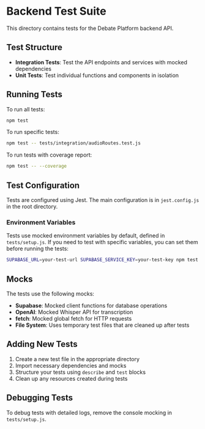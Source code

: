 # Backend Test Suite

This directory contains tests for the Debate Platform backend API.

## Test Structure

- **Integration Tests**: Test the API endpoints and services with mocked dependencies
- **Unit Tests**: Test individual functions and components in isolation

## Running Tests

To run all tests:

```bash
npm test
```

To run specific tests:

```bash
npm test -- tests/integration/audioRoutes.test.js
```

To run tests with coverage report:

```bash
npm test -- --coverage
```

## Test Configuration

Tests are configured using Jest. The main configuration is in `jest.config.js` in the root directory.

### Environment Variables

Tests use mocked environment variables by default, defined in `tests/setup.js`. If you need to test with specific variables, you can set them before running the tests:

```bash
SUPABASE_URL=your-test-url SUPABASE_SERVICE_KEY=your-test-key npm test
```

## Mocks

The tests use the following mocks:

- **Supabase**: Mocked client functions for database operations
- **OpenAI**: Mocked Whisper API for transcription
- **fetch**: Mocked global fetch for HTTP requests
- **File System**: Uses temporary test files that are cleaned up after tests

## Adding New Tests

1. Create a new test file in the appropriate directory
2. Import necessary dependencies and mocks
3. Structure your tests using `describe` and `test` blocks
4. Clean up any resources created during tests

## Debugging Tests

To debug tests with detailed logs, remove the console mocking in `tests/setup.js`. 